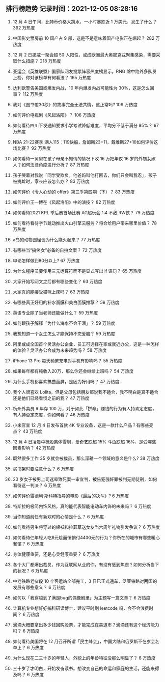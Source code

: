 
## 排行榜趋势 记录时间：2021-12-05 08:28:16
  
  1. 12 月 4 日午间，比特币价格大跳水，一小时暴跌近 1 万美元，发生了什么？ 392 万热度
    
  2. 中国影史票房前 10 国产占 9 部，这是不是意味着国产电影正在崛起？ 282 万热度
    
  3. 12 月 2 日挪威一聚会超 50 人阳性，或成欧洲最大奥密克戎聚集感染，需要采取什么措施？ 218 万热度
    
  4. 亚运会《英雄联盟》国家队网友投票阵容热度榜显示，RNG 除中路外多队员上榜，你对该榜单有何看法？ 165 万热度
    
  5. 达利欧警告美国或爆发内战，10 年内爆发内战可能性为 30%，这是怎么回事？ 112 万热度
    
  6. 我对《图书馆30秒》的故事完全无法共情，这正常吗? 109 万热度
    
  7. 如何评价电视剧《风起洛阳》？ 106 万热度
    
  8. 如何看待四川下发通知要求小学考试降低难度，平均分不低于满分 95%？ 97 万热度
    
  9. NBA 21-22赛季 湖人115：119快船，詹姆斯23+11，戴维斯27+10如何评价这场比赛？ 92 万热度
    
  10. 如何看待一舅舅在孩子母亲不知情的情况下收 16 万把年仅 16 岁的外甥女嫁人？如何法律角度进行分析？ 87 万热度
    
  11. 孩子哭着对我说「同学受欺负，他爸妈叫他打回去，你们只会叫我忍」，孩子被挑衅时，家长应该怎么办？ 83 万热度
    
  12. 如何评价《令人心动的 offer》第三季第四期（下）？ 83 万热度
    
  13. 如何评价王一博在《风起洛阳》中的演技？ 82 万热度
    
  14. 如何看待2021 KPL 季后赛首场比赛 AG超玩会 1:4 不敌 RW侠？ 79 万热度
    
  15. 如何看待看待字节跳动推出火山引擎云服务？将会给用户带来哪里价值？ 78 万热度
    
  16. a岛的动物园怪谈为什么能火起来？ 77 万热度
    
  17. 有哪些当“搞笑女”必备的自拍文案？ 72 万热度
    
  18. 申论怎样做到80分以上? 67 万热度
    
  19. 为什么程序员要使用三元运算符而不是显式写出 if 语句？ 65 万热度
    
  20. 大家开始写网文之后都有哪些变化？ 63 万热度
    
  21. 大家真的能接受猫咪上床吗？ 63 万热度
    
  22. 有哪些真正好用的补水面膜和美白面膜推荐？ 59 万热度
    
  23. 英语专业除了当老师还能做什么？ 59 万热度
    
  24. 如何跟孩子解释「为什么海水不会干涸」？ 59 万热度
    
  25. 我想知道一个女生怎么才能保持不恋爱脑？ 59 万热度
    
  26. 阿里或成全国首个灵活办公企业，员工可选择在家或就近办公，这是一种怎样的体验？灵活办公会成为未来趋势吗？ 58 万热度
    
  27. iPhone 13 Pro 每天频繁充电对手机有影响吗？ 55 万热度
    
  28. 如果每年都有纯收入20万，那么你还会继续上班吗？ 54 万热度
    
  29. 为什么手机都喜欢搞曲面屏，是因为好用吗？ 47 万热度
    
  30. 我个人很喜欢 Lolita，但是父母包括朋友都说我不适合，我不明白是真不适合还是他们已经看惯之前的我？ 47 万热度
    
  31. 杭州外卖员 6 年存 100 万，对于如此「拼命」赚钱的行为有人持肯定态度，有人持否定态度，你如何看？ 46 万热度
    
  32. 小米官宣 12 月 4 日发布首款 4K 专业设备，这是一款什么产品？有哪些亮点？ 43 万热度
    
  33. 12 月 4 日凌晨中概股集体雪崩，爱奇艺跌超 15% 斗鱼跌超 16%，是受哪些因素影响？ 42 万热度
    
  34. 既然很多工作 35 岁就会被裁员，那么深耕一个领域的意义是什么? 38 万热度
    
  35. 买书架时要注意什么？ 6 万热度
    
  36. 23 岁女子被男上司迷晕致死案一审宣判，被告犯强奸罪被判无期徒刑，如何看待这一判决？ 6 万热度
    
  37. 如何评价雷德利·斯科特指导的电影《最后的决斗》? 6 万热度
    
  38. 特斯拉的极简内饰风格，真的能代表智能电动车内饰的未来吗？ 6 万热度
    
  39. 当你知道前任有新欢时的心情是什么？ 6 万热度
    
  40. 如何看待男生将穿过的棉袄和拉菲草送女友当六周年礼物引发争议？ 6 万热度
    
  41. 如何看待仨年轻人吃8元烩面悄悄付4400元的行为？你所在的城市有哪些暖心餐馆？ 6 万热度
    
  42. 身体健康重要，还是心灵健康重要？ 6 万热度
    
  43. 各个大厂都爆出裁员，作为互联网从业的你，有没有感到焦虑？如何分析当下的状况？ 6 万热度
    
  44. 中老铁路老挝段 10 个客运站全部完工，3 日已正式通车，泛亚铁路对两国的发展有哪些意义？ 6 万热度
    
  45. 如何以「我穿越到了满是bug的偶像剧里」为主题写一篇文章？ 6 万热度
    
  46. 计算机专业想好好搞科研读博士，建议平时刷 leetcode 吗，会不会浪费时间？ 6 万热度
    
  47. 滴滴大概要拿出多少钱回购股票，才能完成在美退市？滴滴还有这个经济能力吗？ 6 万热度
    
  48. 如何看待美国将在 12 月召开所谓「民主峰会」，中国大陆和俄罗斯不在参会名单上？ 6 万热度
    
  49. 为什么现在二三十岁的年轻人，外貌上的年龄特征没那么明显了？ 6 万热度
    
  50. 三十岁了才明白，开始发奋读书。想改变自己的命运和家庭的生活。还能来得及吗？ 6 万热度
    